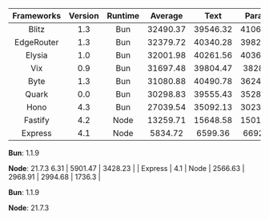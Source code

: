 | Frameworks | Version | Runtime | Average | Text | Params | DB Query |
| :---: | :---: | :---: | :---: | :---: | :---: | :---: |
| Blitz | 1.3 | Bun | 32490.37 | 39546.32 | 41066.72 | 16858.07 |
| EdgeRouter | 1.3 | Bun | 32379.72 | 40340.28 | 39826.53 | 16972.36 |
| Elysia | 1.0 | Bun | 32001.98 | 40261.56 | 40360.09 | 15384.28 |
| Vix | 0.9 | Bun | 31697.48 | 39804.47 | 38289.5 | 16998.47 |
| Byte | 1.3 | Bun | 31080.88 | 40490.78 | 36245.16 | 16506.71 |
| Quark | 0.0 | Bun | 30298.83 | 39555.43 | 35283.72 | 16057.35 |
| Hono | 4.3 | Bun | 27039.54 | 35092.13 | 30236.54 | 15789.96 |
| Fastify | 4.2 | Node | 13259.71 | 15648.58 | 15017.73 | 9112.81 |
| Express | 4.1 | Node | 5834.72 | 6599.36 | 6692.61 | 4212.19 |

**Bun**: 1.1.9

**Node**: 21.7.3
6.31  | 5901.47  | 3428.23  |
|  Express   |   4.1   |  Node   | 2566.63  | 2968.91  | 2994.68  |  1736.3  |

**Bun**: 1.1.9

**Node**: 21.7.3
